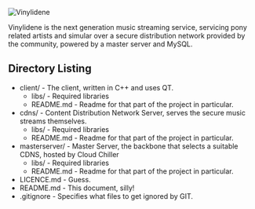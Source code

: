 ![Vinylidene](http://cloudchiller.net/downloads/images/logo.png)

Vinylidene is the next generation music streaming service, servicing pony related artists and simular over a secure distribution network provided by the community, powered by a master server and MySQL.

Directory Listing
----------------

* client/ - The client, written in C++ and uses QT.
	* libs/ - Required libraries
	* README.md - Readme for that part of the project in particular.
* cdns/ - Content Distribution Network Server, serves the secure music streams themselves.
	* libs/ - Required libraries
	* README.md - Readme for that part of the project in particular.
* masterserver/ - Master Server, the backbone that selects a suitable CDNS, hosted by Cloud Chiller
	* libs/ - Required libraries
	* README.md - Readme for that part of the project in particular.
* LICENCE.md - Guess.
* README.md - This document, silly!
* .gitignore - Specifies what files to get ignored by GIT.
